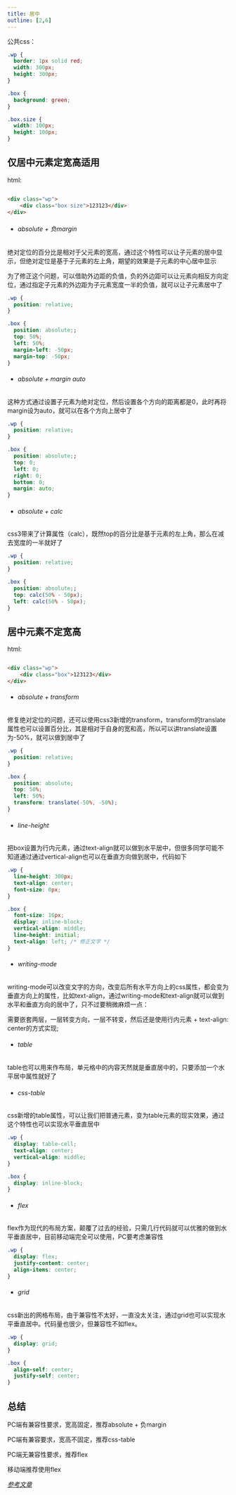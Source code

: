 ```yaml
---
title: 居中
outline: [2,6]
---
```


公共css：

```css
.wp {
  border: 1px solid red;
  width: 300px;
  height: 300px;
}

.box {
  background: green;
}

.box.size {
  width: 100px;
  height: 100px;
}
```

## 仅居中元素定宽高适用

html:

```html

<div class="wp">
    <div class="box size">123123</div>
</div>
```

- ###### absolute + 负margin

绝对定位的百分比是相对于父元素的宽高，通过这个特性可以让子元素的居中显示，但绝对定位是基于子元素的左上角，期望的效果是子元素的中心居中显示

为了修正这个问题，可以借助外边距的负值，负的外边距可以让元素向相反方向定位，通过指定子元素的外边距为子元素宽度一半的负值，就可以让子元素居中了

```css
.wp {
  position: relative;
}

.box {
  position: absolute;;
  top: 50%;
  left: 50%;
  margin-left: -50px;
  margin-top: -50px;
}
```

- ###### absolute + margin auto

这种方式通过设置子元素为绝对定位，然后设置各个方向的距离都是0，此时再将margin设为auto，就可以在各个方向上居中了

```css
.wp {
  position: relative;
}

.box {
  position: absolute;;
  top: 0;
  left: 0;
  right: 0;
  bottom: 0;
  margin: auto;
}
```

- ###### absolute + calc

css3带来了计算属性（calc），既然top的百分比是基于元素的左上角，那么在减去宽度的一半就好了

```css
.wp {
  position: relative;
}

.box {
  position: absolute;;
  top: calc(50% - 50px);
  left: calc(50% - 50px);
}
```

## 居中元素不定宽高

html:

```html

<div class="wp">
    <div class="box">123123</div>
</div>
```

- ###### absolute + transform

修复绝对定位的问题，还可以使用css3新增的transform，transform的translate属性也可以设置百分比，其是相对于自身的宽和高，所以可以讲translate设置为-50%，就可以做到居中了

```css
.wp {
  position: relative;
}

.box {
  position: absolute;
  top: 50%;
  left: 50%;
  transform: translate(-50%, -50%);
}
```

- ###### line-height

把box设置为行内元素，通过text-align就可以做到水平居中，但很多同学可能不知道通过通过vertical-align也可以在垂直方向做到居中，代码如下

```css
.wp {
  line-height: 300px;
  text-align: center;
  font-size: 0px;
}

.box {
  font-size: 16px;
  display: inline-block;
  vertical-align: middle;
  line-height: initial;
  text-align: left; /* 修正文字 */
}
```

- ###### writing-mode

writing-mode可以改变文字的方向，改变后所有水平方向上的css属性，都会变为垂直方向上的属性，比如text-align，通过writing-mode和text-align就可以做到水平和垂直方向的居中了，只不过要稍微麻烦一点：

需要嵌套两层，一层转变方向，一层不转变，然后还是使用行内元素 + text-align: center的方式实现;

- ###### table

table也可以用来作布局，单元格中的内容天然就是垂直居中的，只要添加一个水平居中属性就好了

- ###### css-table

css新增的table属性，可以让我们把普通元素，变为table元素的现实效果，通过这个特性也可以实现水平垂直居中

```css
.wp {
  display: table-cell;
  text-align: center;
  vertical-align: middle;
}

.box {
  display: inline-block;
}
```

- ###### flex

flex作为现代的布局方案，颠覆了过去的经验，只需几行代码就可以优雅的做到水平垂直居中，目前移动端完全可以使用，PC要考虑兼容性

```css
.wp {
  display: flex;
  justify-content: center;
  align-items: center;
}
```

- ###### grid

css新出的网格布局，由于兼容性不太好，一直没太关注，通过grid也可以实现水平垂直居中。代码量也很少，但兼容性不如flex。

```css
.wp {
  display: grid;
}

.box {
  align-self: center;
  justify-self: center;
}
```

## 总结

PC端有兼容性要求，宽高固定，推荐absolute + 负margin

PC端有兼容要求，宽高不固定，推荐css-table

PC端无兼容性要求，推荐flex

移动端推荐使用flex

_[参考文章](https://yanhaijing.com/css/2018/01/17/horizontal-vertical-center/)_
